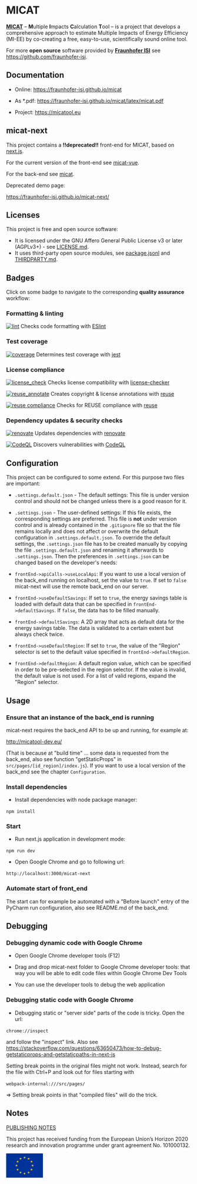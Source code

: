<!--
© 2024 Fraunhofer-Gesellschaft e.V., München

SPDX-License-Identifier: AGPL-3.0-or-later
-->

# MICAT
[**MICAT**](https://micatool.eu) – **M**ultiple **I**mpacts **C**alculation **T**ool – is a project that develops a comprehensive approach to estimate Multiple Impacts of Energy Efficiency (MI-EE) by co-creating a free, easy-to-use, scientifically sound online tool.

For more **open source** software provided by [**Fraunhofer ISI**](https://www.isi.fraunhofer.de/) see https://github.com/fraunhofer-isi.

## Documentation

* Online: https://fraunhofer-isi.github.io/micat

* As *.pdf: https://fraunhofer-isi.github.io/micat/latex/micat.pdf

* Project: https://micatool.eu

## micat-next

This project contains a **!!deprecated!!** front-end for MICAT, based on [next.js](https://nextjs.org/).

For the current version of the front-end see [micat-vue](https://github.com/fraunhofer-isi/micat-vue).

For the back-end see [micat](https://github.com/fraunhofer-isi/micat).

Deprecated demo page:

https://fraunhofer-isi.github.io/micat-next/

## Licenses

This project is free and open source software:

* It is licensed under the GNU Affero General Public License v3 or later (AGPLv3+) - see [LICENSE.md](./LICENSE.md).
* It uses third-party open source modules, see [package.jsonl](./package.json) and [THIRDPARTY.md](./THIRDPARTY.md).

## Badges

Click on some badge to navigate to the corresponding **quality assurance** workflow:

### Formatting & linting

[![lint](https://github.com/fraunhofer-isi/micat-next/actions/workflows/lint.yml/badge.svg)](https://github.com/fraunhofer-isi/micat-next/actions/workflows/lint.yml) Checks code formatting with [ESlint](https://eslint.org/)

### Test coverage

[![coverage](https://img.shields.io/endpoint?url=https://gist.githubusercontent.com/fhg-isi/4bb6f7ce335564341b0181db14bdc98f/raw/micat-next_coverage.json)](https://github.com/fraunhofer-isi/micat-next/actions/workflows/coverage.yml) Determines test coverage with [jest](https://jestjs.io/)

### License compliance

[![license_check](https://github.com/fraunhofer-isi/micat-next/actions/workflows/license_check.yml/badge.svg)](https://github.com/fraunhofer-isi/micat-next/actions/workflows/license_check.yml) Checks license compatibility with [license-checker](https://github.com/davglass/license-checker)

[![reuse_annotate](https://github.com/fraunhofer-isi/micat-next/actions/workflows/reuse_annotate.yml/badge.svg)](https://github.com/fraunhofer-isi/micat-next/actions/workflows/reuse_annotate.yml) Creates copyright & license annotations with [reuse](https://git.fsfe.org/reuse/tool)

[![reuse compliance](https://api.reuse.software/badge/github.com/fraunhofer-isi/micat-next)](https://api.reuse.software/info/github.com/fraunhofer-isi/micat-next) Checks for REUSE compliance with [reuse](https://git.fsfe.org/reuse/tool)

### Dependency updates & security checks

[![renovate](https://github.com/fraunhofer-isi/micat-next/actions/workflows/renovate.yml/badge.svg)](https://github.com/fraunhofer-isi/micat-next/actions/workflows/renovate.yml) Updates dependencies with [renovate](https://github.com/renovatebot/renovate)

[![CodeQL](https://github.com/fraunhofer-isi/micat-next/actions/workflows/github-code-scanning/codeql/badge.svg)](https://github.com/fraunhofer-isi/micat-next/actions/workflows/github-code-scanning/codeql) Discovers vulnerabilities with [CodeQL](https://codeql.github.com/)

## Configuration

This project can be configured to some extend. For this purpose two
files are important:

* `.settings.default.json` - The default settings: This
file is under version control and should not be changed unless there is
a good reason for it.

* `.settings.json` - The user-defined settings: If this
file exists, the corresponding settings are preferred. This file
is __not__ under version control and is already contained in the 
`.gitignore` file so that the file remains locally and does not
affect or overwrite the default configuration in 
`.settings.default.json`. To override the default settings, the 
`.settings.json` file has to be created manually by copying the file
`.settings.default.json` and renaming it afterwards to `.settings.json`.
Then the preferences in `.settings.json` can be changed based on the
developer's needs:

* `frontEnd->apiCalls->useLocalApi`: If you want to use a local version 
of the back_end running on localhost, set the value to `true`. If
set to `false` micat-next will use the remote back_end on our server.

* `frontEnd->useDefaultSavings`: If set to `true`, the energy
savings table is loaded with default data that can be specified in 
`frontEnd->defaultSavings`. If `false`, the data has to be filled
manually.

* `frontEnd->defaultSavings`: A 2D array that acts as default
data for the energy savings table. The data is validated to a certain
extent but always check twice. 

* `frontEnd->useDefaultRegion`: If set to `true`, the value of the "Region"
selector is set to the default value specified in `frontEnd->defaultRegion`.

* `frontEnd->defaultRegion`: A default region value, which can be specified
in order to be pre-selected in the region selector. If the
value is invalid, the default value is not used. For a list of valid regions,
expand the "Region" selector.

## Usage

### Ensure that an instance of the back_end is running

micat-next requires the back_end API to be up and running, 
for example at:

http://micatool-dev.eu/

(That is because at "build time" ... some data
is requested from the back_end, also see function "getStaticProps" in
`src/pages/[id_region]/index.js`). If you want to use a local version
of the back_end see the chapter `Configuration`.


### Install dependencies

* Install dependencies with node package manager:

`npm install`


### Start 

* Run next.js application in development mode:

`npm run dev`   

* Open Google Chrome and go to following url:

`http://localhost:3000/micat-next`

### Automate start of front_end

The start can for example be automated with a "Before launch" entry of the 
PyCharm run configuration, also see README.md of the back_end.

## Debugging

### Debugging dynamic code with Google Chrome

* Open Google Chrome developer tools (F12)

* Drag and drop micat-next folder to Google Chrome developer tools:
that way you will be able to edit code files within Google Chrome Dev Tools

* You can use the developer tools to debug the web application

### Debugging static code with Google Chrome

* Debugging static or "server side" parts of the code is tricky. Open the url:

`chrome://inspect`

and follow the "inspect" link. Also see
https://stackoverflow.com/questions/63650473/how-to-debug-getstaticprops-and-getstaticpaths-in-next-js

Setting break points in the original files might not work. Instead,
search for the file with Ctrl+P and look out for files starting with

`webpack-internal:///src/pages/`

=> Setting break points in that "compiled files" will do the trick. 

## Notes

<p><a href="https://www.isi.fraunhofer.de/en/publishing-notes.html">PUBLISHING NOTES</a></p>


This project has received funding from the European Union’s Horizon 2020  research and innovation programme under grant agreement No. 101000132.

<img src="https://raw.githubusercontent.com/fraunhofer-isi/.github/refs/heads/main/eu_flag.jpg" alt="eu_flag" width="100px"/> 